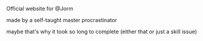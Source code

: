 Official website for @Jorm

made by a self-taught master procrastinator

maybe that's why it took so long to complete
(either that or just a skill issue)

